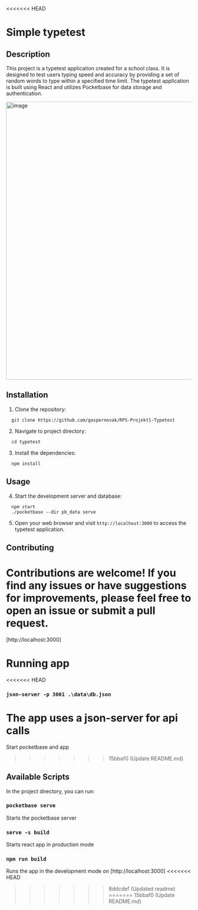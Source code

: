 <<<<<<< HEAD
# Simple typetest

## Description
This project is a typetest application created for a school class. It is designed to test users typing speed and accuracy by providing a set of random words to type within a specified time limit. The typetest application is built using React and utilizes Pocketbase for data storage and authentication.

<img width="753" alt="image" src="https://github.com/gaspernovak/RPS-Projekt1-Typetest/assets/36790111/a85feda2-8831-4f81-bf4f-311f4ad7a177">

## Installation
1. Clone the repository:
```
  git clone https://github.com/gaspernovak/RPS-Projekt1-Typetest
```

2. Navigate to project directory:
```
  cd typetest
```

3. Install the dependencies:
```
  npm install 
```

## Usage
4. Start the development server and database:
```
  npm start
  ./pocketbase --dir pb_data serve
```

5. Open your web browser and visit `http://localhost:3000` to access the typetest application.

## Contributing
Contributions are welcome! If you find any issues or have suggestions for improvements, please feel free to open an issue or submit a pull request.
=======


[http://localhost:3000]

# Running app
<<<<<<< HEAD
### `json-server -p 3001 .\data\db.json`
The app uses a json-server for api calls
=======
Start pocketbase and app
>>>>>>> 15bbaf0 (Update README.md)

## Available Scripts
In the project directory, you can run:

### `pocketbase serve`
Starts the pocketbase server

### `serve -s build`
Starts react app in production mode

### `npm run build`
Runs the app in the development mode on [http://localhost:3000]
<<<<<<< HEAD

>>>>>>> 8ddcdef (Updated readme)
=======
>>>>>>> 15bbaf0 (Update README.md)
